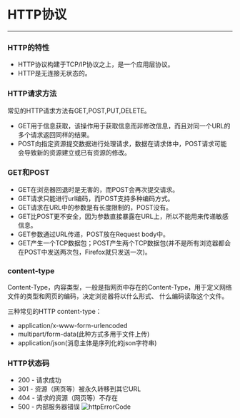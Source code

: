 # HTTP协议
---

### HTTP的特性
* HTTP协议构建于TCP/IP协议之上，是一个应用层协议。
* HTTP是无连接无状态的。

### HTTP请求方法
常见的HTTP请求方法有GET,POST,PUT,DELETE。
* GET用于信息获取，该操作用于获取信息而非修改信息，而且对同一个URL的多个请求返回同样的结果。
* POST向指定资源提交数据进行处理请求，数据在请求体中，POST请求可能会导致新的资源建立或已有资源的修改。

### GET和POST
* GET在浏览器回退时是无害的，而POST会再次提交请求。
* GET请求只能进行url编码，而POST支持多种编码方式。
* GET请求在URL中的参数是有长度限制的，POST没有。
* GET比POST更不安全，因为参数直接暴露在URL上，所以不能用来传递敏感信息。
* GET参数通过URL传递，POST放在Request body中。
* GET产生一个TCP数据包；POST产生两个TCP数据包(并不是所有浏览器都会在POST中发送两次包，Firefox就只发送一次)。

### content-type
Content-Type，内容类型，一般是指网页中存在的Content-Type，用于定义网络文件的类型和网页的编码，决定浏览器将以什么形式、
什么编码读取这个文件。

三种常见的HTTP content-type：
* application/x-www-form-urlencoded
* multipart/form-data(此种方式多用于文件上传)
* application/json(消息主体是序列化的json字符串)

### HTTP状态码
* 200 - 请求成功
* 301 - 资源（网页等）被永久转移到其它URL
* 404 - 请求的资源（网页等）不存在
* 500 - 内部服务器错误
![httpErrorCode](/img/httpImg/httpErrorCode.png)
